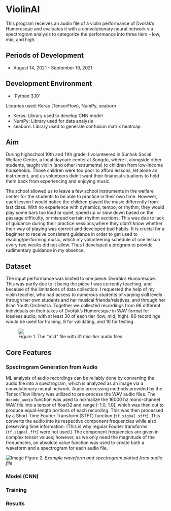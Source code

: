 # ViolinAI

This program receives an audio file of a violin performance of Dvořák’s Humoresque and evaluates it with a convolutionary neural network via spectrogram analysis to categorize the performance into three tiers – low, mid, and high.

## Periods of Development  
- August 14, 2021 - September 19, 2021

## Development Environment  
- 'Python 3.10'

Libraries used: Keras (TensorFlow), NumPy, seaborn
- Keras: Library used to develop CNN model
- NumPy: Library used for data analysis
- seaborn: Library used to generate confusion matrix heatmap

## Aim

During highschool 10th and 11th grade, I volunteered in Sunhak Social Welfare Center, a local daycare center at Songdo, where I, alongside other students, taught violin (and other instruments) to children from low-income households. Those children were too poor to afford lessons, let alone an instrument, and us volunteers didn’t want their financial situations to hold them back from experiencing and enjoying music. 

The school allowed us to leave a few school instruments in the welfare center for the students to be able to practice in their own time. However, each lesson I would notice the children played the music differently from last class. With no experience with dynamics, tempo, or rhythm, they would play some bars too loud or quiet, speed up or slow down based on the passage difficulty, or misread certain rhythm sections. This was due to lack of guidance during their practice sessions,where they didn’t know whether their way of playing was correct and developed bad habits. It is crucial for a beginner to receive consistent guidance in order to get used to reading/performing music, which my volunteering schedule of one lesson every two weeks did not allow. Thus I developed a program to provide rudimentary guidance in my absence. 

## Dataset

The input performance was limited to one piece: Dvořák’s Humoresque. This was partly due to it being the piece I was currently teaching, and because of the limitations of data collection. I requested the help of my violin teacher, who had access to numerous students of varying skill levels through her own students and her musical friends/relatives, and through her Ilsan Youth Orchestra. Together we collected recordings from 98 different individuals on their takes of Dvořák’s Humoresque in WAV format for lossless audio, with at least 30 of each tier (low, mid, high). 80 recordings would be used for training, 8 for validating, and 10 for testing. 

<figure class="image">
  <img src="https://github.com/user-attachments/assets/70d8c27e-fe9e-4628-9695-f2ee2ed90fe8">
  <figcaption>Figure 1. The “mid” file with 31 mid-tier audio files</figcaption>
</figure>

## Core Features 

### Spectrogram Generation from Audio

ML analysis of audio recordings can be reliably done by converting the audio file into a spectrogram, which is analyzed as an image via a convolutionary neural network. Audio processing methods provided by the TensorFlow library was utilized to pre-process the WAV audio files. The `decode_audio` function was used to normalize the 16000 hz mono-channel WAV file into a tensor of float32 and range [-1.0, 1.0], which was then cut to produce equal-length portions of each recording. This was then processed by a Short-Time Fourier Transform (STFT) function (`tf.signal.stft`). This converts the audio into its respective component frequencies while also preserving time information. (This is why regular Fourier transforms (`tf.signal.fft`) were not used.) The component frequencies are given in complex tensor values; however, as we only need the magnitude of the frequencies, an absolute value function was used to create both a waveform and a spectrogram for each audio file. 

![Image]([Images/black_ex.png](https://github.com/user-attachments/assets/c9c3fb12-c2fb-4080-a5fa-07a30333cd0b))
*Figure 2. Example waveform and spectrogram plotted from audio file*

### Model (CNN)

### Training

### Results
